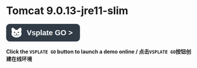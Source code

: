 # Tomcat 9.0.13-jre11-slim

<a href="https://www.vsplate.com/?docker-compose=https://github.com/vsplate/dcenvs/tomcat/9.0.13-jre11-slim"><img alt="VSPLATE GO" src="https://raw.githubusercontent.com/vsplate/images/master/vsgo_btn.png" width="200px"></a>

**Click the `VSPLATE GO` button to launch a demo online / 点击`VSPLATE GO`按钮创建在线环境**